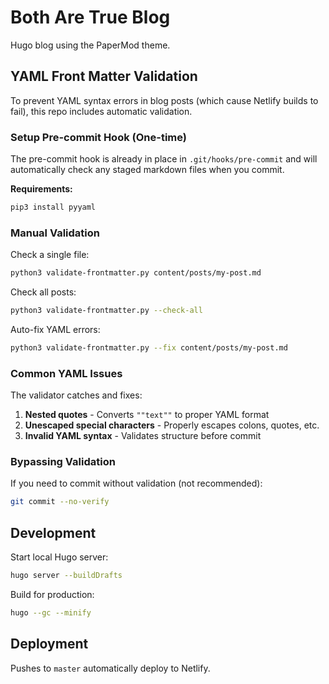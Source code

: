 # Both Are True Blog

Hugo blog using the PaperMod theme.

## YAML Front Matter Validation

To prevent YAML syntax errors in blog posts (which cause Netlify builds to fail), this repo includes automatic validation.

### Setup Pre-commit Hook (One-time)

The pre-commit hook is already in place in `.git/hooks/pre-commit` and will automatically check any staged markdown files when you commit.

**Requirements:**
```bash
pip3 install pyyaml
```

### Manual Validation

Check a single file:
```bash
python3 validate-frontmatter.py content/posts/my-post.md
```

Check all posts:
```bash
python3 validate-frontmatter.py --check-all
```

Auto-fix YAML errors:
```bash
python3 validate-frontmatter.py --fix content/posts/my-post.md
```

### Common YAML Issues

The validator catches and fixes:

1. **Nested quotes** - Converts `""text""` to proper YAML format
2. **Unescaped special characters** - Properly escapes colons, quotes, etc.
3. **Invalid YAML syntax** - Validates structure before commit

### Bypassing Validation

If you need to commit without validation (not recommended):
```bash
git commit --no-verify
```

## Development

Start local Hugo server:
```bash
hugo server --buildDrafts
```

Build for production:
```bash
hugo --gc --minify
```

## Deployment

Pushes to `master` automatically deploy to Netlify.
